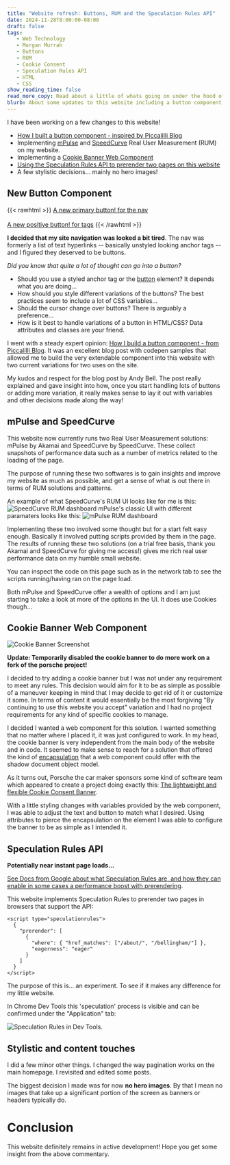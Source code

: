```yaml
---
title: "Website refresh: Buttons, RUM and the Speculation Rules API"
date: 2024-11-28T8:00:00-08:00
draft: false
tags: 
   - Web Technology
   - Morgan Murrah
   - Buttons
   - RUM
   - Cookie Consent
   - Speculation Rules API
   - HTML
   - CSS
show_reading_time: false
read_more_copy: Read about a little of whats going on under the hood of Morganwebdev.org...
blurb: About some updates to this website including a button component, trying out the Speculation Rules API and trying out a Cookie Banner Web Component
---
```


I have been working on a few changes to this website!

* [How I built a button component - inspired by Piccalilli Blog](https://piccalil.li/blog/how-i-build-a-button-component/)
* Implementing [mPulse](https://www.akamai.com/products/mpulse-real-user-monitoring) and [SpeedCurve](https://www.speedcurve.com/) Real User Measurement (RUM) on my website.
* Implementing a [Cookie Banner Web Component](https://github.com/porscheofficial/cookie-consent-banner)
* [Using the Speculation Rules API to prerender two pages on this website](https://developer.mozilla.org/en-US/docs/Web/API/Speculation_Rules_API)
* A few stylistic decisions... mainly no hero images!

## New Button Component

{{< rawhtml >}}
<a href="#" class="button" data-button-variant="primary">A new primary button! for the nav</a>
<br><br>
<a href="#" class="button" data-button-variant="positive">A new positive button! for tags</a>
{{< /rawhtml >}}

**I decided that my site navigation was looked a bit tired**. The nav was formerly a list of text hyperlinks -- basically unstyled looking anchor tags -- and I figured they deserved to be buttons.

*Did you know that quite a lot of thought can go into a button?* 

* Should you use a styled anchor tag or the [button](https://developer.mozilla.org/en-US/docs/Web/HTML/Element/button) element? It depends what you are doing...
* How should you style different variations of the buttons? The best practices seem to include a lot of CSS variables...
* Should the cursor change over buttons? There is arguably a preference...
* How is it best to handle variations of a button in HTML/CSS? Data attributes and classes are your friend.

I went with a steady expert opinion: [How I build a button component - from Piccalilli Blog](https://piccalil.li/blog/how-i-build-a-button-component/). It was an excellent blog post with codepen samples that allowed me to build the very extendable component into this website with two current variations for two uses on the site.

My kudos and respect for the blog post by Andy Bell. The post really explained and gave insight into how, once you start handling lots of buttons or adding more variation, it really makes sense to lay it out with variables and other decisions made along the way!

## mPulse and SpeedCurve

This website now currently runs two Real User Measurement solutions: mPulse by Akamai and SpeedCurve by SpeedCurve. These collect snapshots of performance data such as a number of metrics related to the loading of the page.

The purpose of running these two softwares is to gain insights and improve my website as much as possible, and get a sense of what is out there in terms of RUM solutions and patterns.

An example of what SpeedCurve's RUM UI looks like for me is this:
![SpeedCurve RUM dashboard](/speedcurve.png)
mPulse's classic UI with different paramaters looks like this:
![mPulse RUM dashboard](/mpulse.png)


Implementing these two involved some thought but for a start felt easy enough. Basically it involved putting scripts provided by them in the page. The results of running these two solutions (on a trial free basis, thank you Akamai and SpeedCurve for giving me access!) gives me rich real user performance data on my humble small website.

You can inspect the code on this page such as in the network tab to see the scripts running/having ran on the page load.

Both mPulse and SpeedCurve offer a wealth of options and I am just starting to take a look at more of the options in the UI. It does use Cookies though...

## Cookie Banner Web Component

![Cookie Banner Screenshot](/cookie-screenshot.png)

**Update: Temporarily disabled the cookie banner to do more work on a fork of the porsche project!**

I decided to try adding a cookie banner but I was not under any requirement to meet any rules. This decision would aim for it to be as simple as possible of a maneuver keeping in mind that I may decide to get rid of it or customize it some. In terms of content it would essentially be the most forgiving "By continuing to use this website you accept" variation and I had no project requirements for any kind of specific cookies to manage.

I decided I wanted a web component for this solution. I wanted something that no matter where I placed it, it was just configured to work. In my head, the cookie banner is very independent from the main body of the website and in code. It seemed to make sense to reach for a solution that offered the kind of [encapsulation](https://developer.mozilla.org/en-US/docs/Web/API/Web_components/Using_shadow_DOM) that a web component could offer with the shadow document object model.

As it turns out, Porsche the car maker sponsors some kind of software team which appeared to create a project doing exactly this: [The lightweight and flexible Cookie Consent Banner](https://github.com/porscheofficial/cookie-consent-banner).

With a little styling changes with variables provided by the web component, I was able to adjust the text and button to match what I desired. Using attributes to pierce the encapsulation on the element I was able to configure the banner to be as simple as I intended it.

## Speculation Rules API

**Potentially near instant page loads...**

[See Docs from Google about what Speculation Rules are, and how they can enable in some cases a performance boost with prerendering](https://developer.chrome.com/docs/web-platform/prerender-pages?utm_source=devtools).

This website implements Speculation Rules to prerender two pages in browsers that support the API:

```
<script type="speculationrules">
  {
    "prerender": [
      {
        "where": { "href_matches": ["/about/", "/bellingham/"] },
        "eagerness": "eager"
      }
    ]
  }
</script>
```

The purpose of this is... an experiment. To see if it makes any difference for my little website.

In Chrome Dev Tools this 'speculation' process is visible and can be confirmed under the "Application" tab:

![Speculation Rules in Dev Tools](/speculation-rules.png).

## Stylistic and content touches

I did a few minor other things. I changed the way pagination works on the main homepage. I revisited and edited some posts. 

The biggest decision I made was for now **no hero images**. By that I mean no images that take up a significant portion of the screen as banners or headers typically do.


# Conclusion

This website definitely remains in active development! Hope you get some insight from the above commentary.